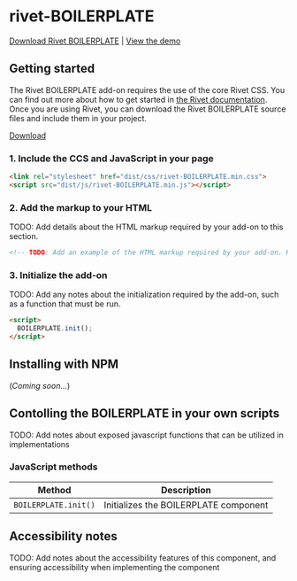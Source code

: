 # rivet-BOILERPLATE

[Download Rivet BOILERPLATE](https://github.iu.edu/UITS/rivet-BOILERPLATE/archive/master.zip) | [View the demo](https://github.iu.edu/pages/UITS/rivet-BOILERPLATE/)

## Getting started
The Rivet BOILERPLATE add-on requires the use of the core Rivet CSS. You can find out more about how to get started in [the Rivet documentation](https://rivet.iu.edu/components/). Once you are using Rivet, you can download the Rivet BOILERPLATE source files and include them in your project.

[Download](https://github.iu.edu/UITS/rivet-boilerplate/archive/master.zip)

### 1. Include the CCS and JavaScript in your page
```html
<link rel="stylesheet" href="dist/css/rivet-BOILERPLATE.min.css">
<script src="dist/js/rivet-BOILERPLATE.min.js"></script>
```

### 2. Add the markup to your HTML
TODO: Add details about the HTML markup required by your add-on to this section.

```html
<!-- TODO: Add an example of the HTML markup required by your add-on. Keep it simple! -->


```

### 3. Initialize the add-on
TODO: Add any notes about the initialization required by the add-on, such as a function that must be run.

```html
<script>
  BOILERPLATE.init();
</script>
```

## Installing with NPM
(_Coming soon..._)

## Contolling the BOILERPLATE in your own scripts
TODO: Add notes about exposed javascript functions that can be utilized in implementations

### JavaScript methods

| Method                               | Description                                                                                                                                                       |
|--------------------------------------|-----------------------------------------------|
| `BOILERPLATE.init()`                   | Initializes the BOILERPLATE component                                                                                                                             |

## Accessibility notes
TODO: Add notes about the accessibility features of this component, and ensuring accessibility when implementing the component